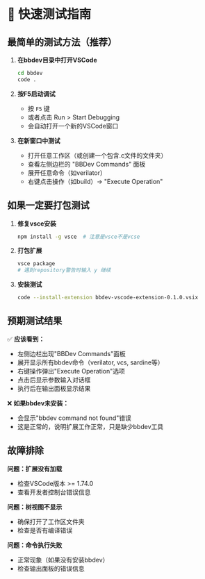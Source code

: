 # 🚀 快速测试指南

## 最简单的测试方法（推荐）

1. **在bbdev目录中打开VSCode**
   ```bash
   cd bbdev
   code .
   ```

2. **按F5启动调试**
   - 按 `F5` 键
   - 或者点击 Run > Start Debugging
   - 会自动打开一个新的VSCode窗口

3. **在新窗口中测试**
   - 打开任意工作区（或创建一个包含.c文件的文件夹）
   - 查看左侧边栏的 "BBDev Commands" 面板
   - 展开任意命令（如verilator）
   - 右键点击操作（如build）→ "Execute Operation"

## 如果一定要打包测试

1. **修复vsce安装**
   ```bash
   npm install -g vsce  # 注意是vsce不是vcse
   ```

2. **打包扩展**
   ```bash
   vsce package
   # 遇到repository警告时输入 y 继续
   ```

3. **安装测试**
   ```bash
   code --install-extension bbdev-vscode-extension-0.1.0.vsix
   ```

## 预期测试结果

✅ **应该看到：**
- 左侧边栏出现"BBDev Commands"面板
- 展开显示所有bbdev命令（verilator, vcs, sardine等）
- 右键操作弹出"Execute Operation"选项
- 点击后显示参数输入对话框
- 执行后在输出面板显示结果

❌ **如果bbdev未安装：**
- 会显示"bbdev command not found"错误
- 这是正常的，说明扩展工作正常，只是缺少bbdev工具

## 故障排除

**问题：扩展没有加载**
- 检查VSCode版本 >= 1.74.0
- 查看开发者控制台错误信息

**问题：树视图不显示**
- 确保打开了工作区文件夹
- 检查是否有编译错误

**问题：命令执行失败**
- 正常现象（如果没有安装bbdev）
- 检查输出面板的错误信息